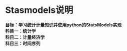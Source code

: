 # Stasmodels说明 #
**目标：学习统计计量知识并使用python的StatsModels实现**  
**科目一：统计学**  
**科目二：计量经济学**  
**科目三：时间序列**
